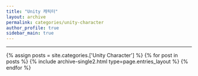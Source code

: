 ```yaml
---
title: "Unity 캐릭터"
layout: archive
permalink: categories/unity-character
author_profile: true
sidebar_main: true
---
```


<!-- 공백이 포함되어 있는 카테고리 이름의 경우 site.categories['a b c'] 이런식으로! -->

***

{% assign posts = site.categories.['Unity Character'] %}
{% for post in posts %} {% include archive-single2.html type=page.entries_layout %} {% endfor %}
